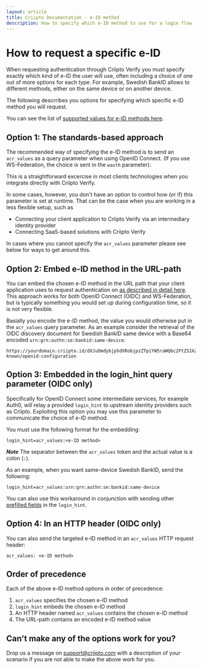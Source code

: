 ```yaml
---
layout: article
title: Criipto Documentation - e-ID method
description: How to specify which e-ID method to use for a login flow
---
```


# How to request a specific e-ID

When requesting authentication through Criipto Verify you must specify exactly which kind of e-ID the user will use, often including 
a choice of one out of more options for each type. For example, Swedish BankID allows to different methods, either on the same device
or on another device.

The following descrribes you options for specifying which specific e-ID method you will request. 

You can see the list of [supported values for e-ID methods here](/how-to/acr-values/).

<a name="standards-based"></a>
## Option 1: The standards-based approach

The recommended way of specifying the e-ID method is to send an `acr_values` as a query parameter when using OpenID Connect.  (If you  use WS-Federation, the choice is sent in the  `wauth` parameter). 

This is a straightforward excercise in most clients technologies when you integrate directly with Criipto Verify. 

In some cases, however, you don't have an option to control how (or if) this parameter is set at runtime. That can be the case when you are working in a less flexible setup, such as
 - Connecting your client application to Criipto Verify via an intermediary identity provider
 - Connecting SaaS-based solutions with Criipto Verify

In cases where you cannot specify the `acr_values` parameter please see below for ways to get around this.

<a name="path-embedded"></a>

## Option 2: Embed e-ID method in the URL-path

You can embed the chosen e-ID method in the URL path that your client application uses to request authentication on [as described in detail here](/how-to/work-with-metadata). This approach works for both OpenID Connect (OIDC) and WS-Federation, but is typically something you would set up during configuration time, so it is not very flexible.

Basially you encode the e-ID method, the value you would otherwise put in the `acr_values` query parameter. As an example consider the retrieval of the OIDC discovery document for Swedish BankID same device with a Base64 encoded `urn:grn:authn:se:bankid:same-device`:
```
https://yourdomain.criipto.id/dXJuOmdybjphdXRobjpzZTpiYW5raWQ6c2FtZS1kZXZpY2U=/.well-known/openid-configuration
```

<a name="login-hint-embedded"></a>

## Option 3: Embedded in the login_hint query parameter (OIDC only)
Specifically for OpenID Connect some intermediate services, for example Auth0, will relay a provided `login_hint` to upstream  identity providers such as Criipto. Exploiting this option you may use this parameter to communicate the choice of e-ID method.

You must use the following format for the embedding:
```
login_hint=acr_values:<e-ID method>
```
***Note*** The separator between the `acr_values` token and the actual value is a colon (`:`).

As an example, when you want same-device Swedish BankID, send the following:
```
login_hint=acr_values:urn:grn:authn:se:bankid:same-device
```

You can also use this workaround in conjunction with sending other [prefilled fields](/how-to/specify-prefilled-fields) in the `login_hint`.

<a name="http-header"></a>

## Option 4: In an HTTP header (OIDC only)
You can also send the targeted e-ID method in an `acr_values` HTTP request header:
```
acr_values: <e-ID method>
```

## Order of precedence 

Each of the above e-ID method options in order of precedence:

1. `acr_values` specifies the chosen e-ID method
2. `login_hint` embeds the chosen e-ID method
3. An HTTP header named `acr_values` contains the chosen e-ID method
3. The URL-path contains an encoded e-ID method value 

## Can't make any of the options work for you?
Drop us a message on <a href="mailto:support@criipto.com">support@criipto.com</a> with a description of your scenario if you are not able to make the above work for you.
